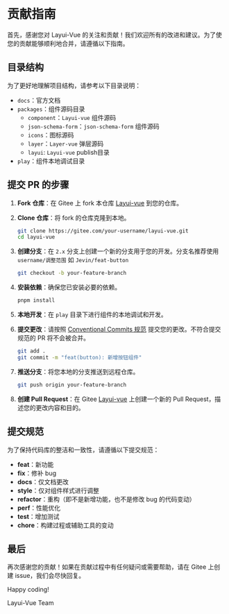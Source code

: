 # 贡献指南

首先，感谢您对 Layui-Vue 的关注和贡献！我们欢迎所有的改进和建议。为了使您的贡献能够顺利地合并，请遵循以下指南。

## 目录结构

为了更好地理解项目结构，请参考以下目录说明：

- `docs`：官方文档
- `packages`：组件源码目录
  - `component`：`Layui-vue` 组件源码
  - `json-schema-form`：`json-schema-form` 组件源码
  - `icons`：图标源码
  - `layer`：`Layer-vue` 弹层源码
  - `layui`: `Layui-vue` publish目录
- `play`：组件本地调试目录

## 提交 PR 的步骤

1. **Fork 仓库**：在 Gitee 上 fork 本仓库 [Layui-vue](https://gitee.com/layui-vue/layui-vue) 到您的仓库。

2. **Clone 仓库**：将 fork 的仓库克隆到本地。
    ```bash
    git clone https://gitee.com/your-username/layui-vue.git
    cd layui-vue
    ```

3. **创建分支**：在 `2.x` 分支上创建一个新的分支用于您的开发。分支名推荐使用 `username/调整范围` 如 `Jevin/feat-button`
    ```bash
    git checkout -b your-feature-branch
    ```

4. **安装依赖**：确保您已安装必要的依赖。
    ```bash
    pnpm install
    ```

5. **本地开发**：在 `play` 目录下进行组件的本地调试和开发。

6. **提交更改**：请按照 [Conventional Commits 规范](https://www.conventionalcommits.org/zh-hans/v1.0.0/) 提交您的更改。不符合提交规范的 PR 将不会被合并。
    ```bash
    git add .
    git commit -m "feat(button): 新增按钮组件"
    ```

7. **推送分支**：将您本地的分支推送到远程仓库。
    ```bash
    git push origin your-feature-branch
    ```

8. **创建 Pull Request**：在 Gitee [Layui-vue](https://gitee.com/layui-vue/layui-vue) 上创建一个新的 Pull Request，描述您的更改内容和目的。

## 提交规范

为了保持代码库的整洁和一致性，请遵循以下提交规范：

- **feat**：新功能
- **fix**：修补 bug
- **docs**：仅文档更改
- **style**：仅对组件样式进行调整
- **refactor**：重构（即不是新增功能，也不是修改 bug 的代码变动）
- **perf**：性能优化
- **test**：增加测试
- **chore**：构建过程或辅助工具的变动


## 最后

再次感谢您的贡献！如果在贡献过程中有任何疑问或需要帮助，请在 Gitee 上创建 issue，我们会尽快回复。

Happy coding!

Layui-Vue Team
